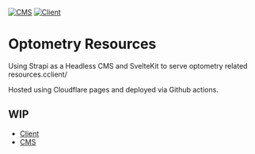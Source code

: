 [![CMS](https://github.com/shivan-s/optom-resources/actions/workflows/cms.yml/badge.svg)](https://github.com/shivan-s/optom-resources/actions/workflows/cms.yml)
[![Client](https://github.com/shivan-s/optom-resources/actions/workflows/client.yml/badge.svg)](https://github.com/shivan-s/optom-resources/actions/workflows/client.yml)

# Optometry Resources

Using Strapi as a Headless CMS and SvelteKit to serve optometry related resources.cclient/

Hosted using Cloudflare pages and deployed via Github actions.

## WIP

- [Client](https://optom-resources-client.pages.dev)
- [CMS](https://optom-resources-cms.pages.dev)

